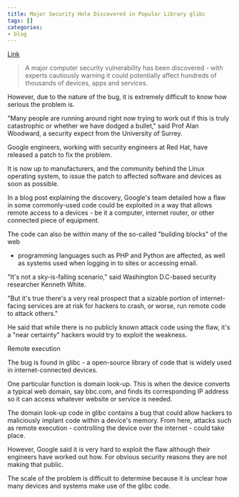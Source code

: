 ```yaml
---
title: Major Security Hole Discovered in Popular Library glibc
tags: []
categories:
- blog
---
```

[Link](http://www.bbc.com/news/technology-35592916)
<!--more-->

> A major computer security vulnerability has been discovered - with experts
cautiously warning it could potentially affect hundreds of thousands of
devices, apps and services.

However, due to the nature of the bug, it is extremely difficult to know how
serious the problem is.

"Many people are running around right now trying to work out if this is truly
catastrophic or whether we have dodged a bullet," said Prof Alan Woodward, a
security expect from the University of Surrey.

Google engineers, working with security engineers at Red Hat, have released a
patch to fix the problem.

It is now up to manufacturers, and the community behind the Linux operating
system, to issue the patch to affected software and devices as soon as
possible.

In a blog post explaining the discovery, Google's team detailed how a flaw in
some commonly-used code could be exploited in a way that allows remote access
to a devices - be it a computer, internet router, or other connected piece of
equipment.

The code can also be within many of the so-called "building blocks" of the web
- programming languages such as PHP and Python are affected, as well as
systems used when logging in to sites or accessing email.

"It's not a sky-is-falling scenario," said Washington D.C-based security
researcher Kenneth White.

"But it's true there's a very real prospect that a sizable portion of
internet-facing services are at risk for hackers to crash, or worse, run
remote code to attack others."

He said that while there is no publicly known attack code using the flaw, it's
a "near certainty" hackers would try to exploit the weakness.

Remote execution

The bug is found in glibc - a open-source library of code that is widely used
in internet-connected devices.

One particular function is domain look-up. This is when the device converts a
typical web domain, say bbc.com, and finds its corresponding IP address so it
can access whatever website or service is needed.

The domain look-up code in glibc contains a bug that could allow hackers to
maliciously implant code within a device's memory. From here, attacks such as
remote execution - controlling the device over the internet - could take
place.

However, Google said it is very hard to exploit the flaw although their
engineers have worked out how. For obvious security reasons they are not
making that public.

The scale of the problem is difficult to determine because it is unclear how
many devices and systems make use of the glibc code.

